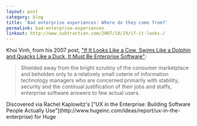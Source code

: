 ```yaml
---
layout: post
category: blog
title: 'Bad enterprise experiences: Where do they come from?'
permalink: bad-enterprise-experiences
linkout: http://www.subtraction.com/2007/10/19/if-it-looks-/
---
```


Khoi Vinh, from his 2007 post, ["If It Looks Like a Cow, Swims Like a Dolphin and Quacks Like a Duck, It Must Be Enterprise Software"](http://www.subtraction.com/2007/10/19/if-it-looks-/):

> Shielded away from the bright scrutiny of the consumer marketplace and beholden only to a relatively small coterie of information technology managers who are concerned primarily with stability, security and the continual justification of their jobs and staffs, enterprise software answers to few actual users.

 <p class="byline">Discovered via Rachel Kaplowitz's ["UX in the Enterprise: Building Software People Actually Use"](http://www.hugeinc.com/ideas/report/ux-in-the-enterprise) for Huge</p>